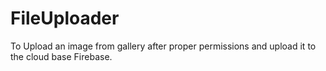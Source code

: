 # FileUploader
To Upload an image from gallery after proper permissions and upload it to the cloud base Firebase.
